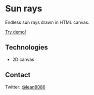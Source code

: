 # Sun rays
Endless sun rays drawn in HTML canvas.

[Try demo!](http://llinares.github.com/sun-rays/)

## Technologies
* 2D canvas

## Contact
Twitter: [@lean8086](http://twitter.com/lean8086)
